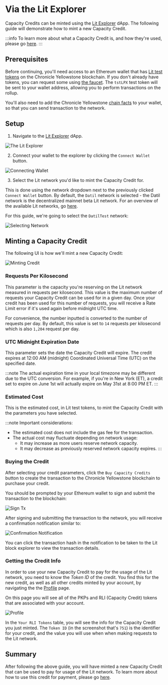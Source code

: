 # Via the Lit Explorer

Capacity Credits can be minted using the [Lit Explorer](https://explorer.litprotocol.com/) dApp. The following guide will demonstrate how to mint a new Capacity Credit.

:::info
To learn more about what a Capacity Credit is, and how they're used, please go [here](../capacity-credit-intro.md).
:::

## Prerequisites

Before continuing, you'll need access to an Ethereum wallet that has [Lit test tokens](../../connecting-to-a-lit-network/lit-blockchains/chronicle-yellowstone.md#tstlpx-test-token) on the Chronicle Yellowstone blockchain. If you don't already have tokens, you can request some using [the faucet](https://chronicle-yellowstone-faucet.getlit.dev/). The `tstLPX` test token will be sent to your wallet address, allowing you to perform transactions on the rollup.

You'll also need to add the Chronicle Yellowstone [chain facts](../../connecting-to-a-lit-network/lit-blockchains/chronicle-yellowstone.md#connecting-to-chronicle-yellowstone) to your wallet, so that you can send transaction to the network.

## Setup

1. Navigate to the [Lit Explorer](https://explorer.litprotocol.com/) dApp.

![The Lit Explorer](assets/lit-explorer.png)

2. Connect your wallet to the explorer by clicking the `Connect Wallet` button.

![Connecting Wallet](assets/connecting-wallet.png)

3. Select the Lit network you'd like to mint the Capacity Credit for.

This is done using the network dropdown next to the previously clicked `Connect Wallet` button. By default, the `Datil` network is selected - the Datil network is the decentralized mainnet beta Lit network. For an overview of the available Lit networks, go [here](../../connecting-to-a-lit-network/connecting.md).

For this guide, we're going to select the `DatilTest` network:

![Selecting Network](assets/selecting-datil-test.png)

## Minting a Capacity Credit

The following UI is how we'll mint a new Capacity Credit:

![Minting Credit](assets/minting-credit.png)

### Requests Per Kilosecond

This parameter is the capacity you're reserving on the Lit network measured in requests per kilosecond. This value is the maximum number of requests your Capacity Credit can be used for in a given day. Once your credit has been used for this number of requests, you will receive a Rate Limit error if it's used again before midnight UTC time.

For convenience, the number inputted is converted to the number of requests per day. By default, this value is set to `14` requests per kilosecond which is also `1,204` request per day.

### UTC Midnight Expiration Date

This parameter sets the date the Capacity Credit will expire. The credit expires at 12:00 AM (midnight) Coordinated Universal Time (UTC) on the specified date.

:::note
The actual expiration time in your local timezone may be different due to the UTC conversion. For example, if you're in New York (ET), a credit set to expire on June 1st will actually expire on May 31st at 8:00 PM ET.
:::

### Estimated Cost

This is the estimated cost, in Lit test tokens, to mint the Capacity Credit with the parameters you have selected.

:::note
Important considerations:

- The estimated cost does not include the gas fee for the transaction.
- The actual cost may fluctuate depending on network usage:
    - It may increase as more users reserve network capacity.
    - It may decrease as previously reserved network capacity expires.
:::

### Buying the Credit

After selecting your credit parameters, click the `Buy Capacity Credits` button to create the transaction to the Chronicle Yellowstone blockchain to purchase your credit.

You should be prompted by your Ethereum wallet to sign and submit the transaction to the blockchain:

![Sign Tx](assets/sign-tx.png)

After signing and submitting the transaction to the network, you will receive a confirmation notification similar to:

![Confirmation Notification](assets/confirmation-notification.png)

You can click the transaction hash in the notification to be taken to the Lit block explorer to view the transaction details.

### Getting the Credit Info

In order to use your new Capacity Credit to pay for the usage of the Lit network, you need to know the *Token ID* of the credit. You find this for the new credit, as well as all other credits minted by your account, by navigating the the [Profile](https://explorer.litprotocol.com/profile) page.

On this page you will see all of the PKPs and RLI (Capacity Credit) tokens that are associated with your account.

![Profile](assets/profile.png)

In the `Your RLI Tokens` table, you will see the info for the Capacity Credit you just minted. The `Token ID` (in the screenshot that's `751`) is the identifier for your credit, and the value you will use when when making requests to the Lit network.

## Summary

After following the above guide, you will have minted a new Capacity Credit that can be used to pay for usage of the Lit network. To learn more about how to use this credit for payment, please go [here](../delegating-credit.md).